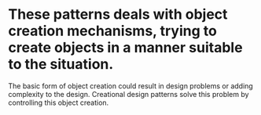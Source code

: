 # These patterns deals with object creation mechanisms, trying to create objects in a manner suitable to the situation.

The basic form of object creation could result in design problems or adding complexity to the design. Creational design
patterns solve this problem by controlling this object creation.

